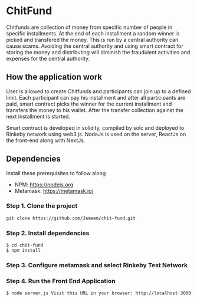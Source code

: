 # ChitFund

Chitfunds are collection of money from specific number of people in specific installments. At the end of each installment a random winner 
is picked and transfered the money. This is run by a central authority can cause scams. Avoiding the central authority
and using smart contract for storing the money and distributing will diminish the fraudulent activities and expenses for the
central authority.

## How the application work

User is allowed to create Chitfunds and participants can join up to a defined limit. Each participant can pay his installment and after all
participants are paid, smart contract picks the winner for the current installment and transfers the money to his wallet. After the transfer
collection against the next installment is started.

Smart contract is developed in solidity, compiled by solc and deployed to Rinkeby network using web3.js. NodeJs is used on the server, ReactJs on the front-end along with NextJs. 

## Dependencies

Install these prerequisites to follow along

- NPM: https://nodejs.org
- Metamask: https://metamask.io/

### Step 1. Clone the project

```
git clone https://github.com/Jameem/chit-fund.git
```
### Step 2. Install dependencies

```
$ cd chit-fund
$ npm install
```
### Step 3. Configure metamask and select Rinkeby Test Network

### Step 4. Run the Front End Application

```
$ node server.js Visit this URL in your browser: http://localhost:3000
```

